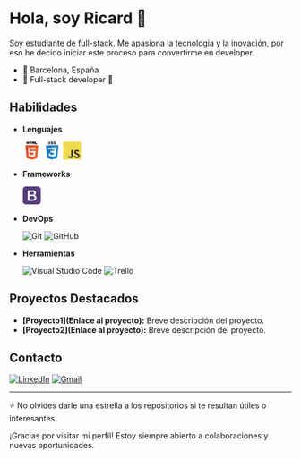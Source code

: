 # Hola, soy Ricard 👋

Soy estudiante de full-stack. Me apasiona la tecnología y la inovación, por eso he decido iniciar este proceso para convertirme en developer.

- 📍 Barcelona, España
- 💼 Full-stack developer 🚧

## Habilidades
- **Lenguajes**
  
  <code><img height="32" src="https://raw.githubusercontent.com/github/explore/80688e429a7d4ef2fca1e82350fe8e3517d3494d/topics/html/html.png" alt="HTML5"/></code>
  <code><img height="32" src="https://raw.githubusercontent.com/github/explore/80688e429a7d4ef2fca1e82350fe8e3517d3494d/topics/css/css.png" alt="CSS"/></code>
  <code><img height="32" src="https://raw.githubusercontent.com/github/explore/80688e429a7d4ef2fca1e82350fe8e3517d3494d/topics/javascript/javascript.png" alt="Javascript"/></code>
- **Frameworks**
  
  <code><img height="32" src="https://raw.githubusercontent.com/github/explore/80688e429a7d4ef2fca1e82350fe8e3517d3494d/topics/bootstrap/bootstrap.png" alt="Bootstrap"/></code>
- **DevOps**

  ![Git](https://img.shields.io/badge/-Git-333333?style=flat&logo=git)
  ![GitHub](https://img.shields.io/badge/-GitHub-333333?style=flat&logo=github)
- **Herramientas**
  
  ![Visual Studio Code](https://img.shields.io/badge/-Visual%20Studio%20Code-333333?style=flat&logo=visual-studio-code&logoColor=007ACC)
  ![Trello](https://img.shields.io/badge/-Trello-333333?style=flat&logo=trello&logoColor=007ACC)

## Proyectos Destacados
- **[Proyecto1](Enlace al proyecto):** Breve descripción del proyecto.
- **[Proyecto2](Enlace al proyecto):** Breve descripción del proyecto.

## Contacto
<a href="linkedin.com/in/ricard-mesegue-serra-985505167" title="LinkedIn">
  <img src="https://img.shields.io/badge/-Linkedin-0e76a8?style=flat-square&logo=Linkedin&logoColor=white&link=linkedin.com/in/ricard-mesegue-serra-985505167" alt="LinkedIn"/></a>
<a href="ricardm1995@gmail.com" title="Gmail">
  <img src="https://img.shields.io/badge/-Gmail-FF0000?style=flat-square&labelColor=FF0000&logo=gmail&logoColor=white&link=" alt="Gmail"/>
</a>


---

⭐️ No olvides darle una estrella a los repositorios si te resultan útiles o interesantes.

¡Gracias por visitar mi perfil! Estoy siempre abierto a colaboraciones y nuevas oportunidades.

